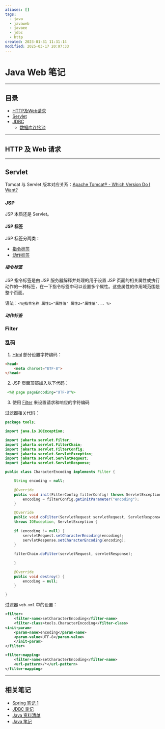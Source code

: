 ```yaml
---
aliases: []
tags:
  - java
  - javaweb
  - javaee
  - jdbc
  - http
created: 2023-01-31 11:31:14
modified: 2025-03-17 20:07:33
---
```


# Java Web 笔记

---

## 目录

* [HTTP及Web请求](#java_web_http_wrequest)
* [Servlet](#Servlet)
* [JDBC](#java_web_jdbc)
	* [数据库连接池](#java_web_jdbc_dbconnpooling)
---

## <span id="java_web_http_wrequest">HTTP 及 Web 请求</span>

---

## Servlet

Tomcat 与 Servlet 版本对应关系：[Apache Tomcat® - Which Version Do I Want?](https://tomcat.apache.org/whichversion.html)

### JSP

JSP 本质还是 Servlet。

#### JSP 标签

JSP 标签分两类：

* [指令标签](#指令标签)
* [动作标签](#动作标签)

##### 指令标签

JSP 指令标签是由 JSP 服务器解释并处理的用于设置 JSP 页面的相关属性或执行动作的一种标签，在一下指令标签中可以设置多个属性。这些属性的作用域范围是整个页面。

语法：`<%@指令名称 属性1="属性值" 属性2="属性值"... %>`

##### 动作标签

### Filter

### 乱码

1. [Html](../Frontend/Html_Note.md) 部分设置字符编码：

```html
<head>
	<meta charset="UTF-8">
</head>
```

2. JSP 页面顶部加入以下代码：

```jsp
 <%@ page pageEncoding="UTF-8"%>
```

3. 使用 [Filter](#Filter) 来设置请求和响应的字符编码

过滤器相关代码：

```java
package tools;

import java.io.IOException;

import jakarta.servlet.Filter;
import jakarta.servlet.FilterChain;
import jakarta.servlet.FilterConfig;
import jakarta.servlet.ServletException;
import jakarta.servlet.ServletRequest;
import jakarta.servlet.ServletResponse;

public class CharacterEncoding implements Filter {

	String encoding = null;
	
	@Override
	public void init(FilterConfig filterConfig) throws ServletException {
		encoding = filterConfig.getInitParameter("encoding");
	}

	@Override
	public void doFilter(ServletRequest servletRequest, ServletResponse servletResponse, FilterChain filterChain)
	throws IOException, ServletException {
	
	if (encoding != null) {
		servletRequest.setCharacterEncoding(encoding);
		servletResponse.setCharacterEncoding(encoding);
	}
	
	filterChain.doFilter(servletRequest, servletResponse);
	
	}

	@Override
	public void destroy() {
		encoding = null;
	}

}
```

过滤器 `web.xml` 中的设置：

```xml
<filter>
	<filter-name>setCharacterEncoding</filter-name>
	<filter-class>tools.CharacterEncoding</filter-class>
<init-param>
	<param-name>encoding</param-name>
	<param-value>UTF-8</param-value>
	</init-param>
</filter>

<filter-mapping>
	<filter-name>setCharacterEncoding</filter-name>
	<url-pattern>/*</url-pattern>
</filter-mapping>
```

---

## <span id="java_web_about">相关笔记</span>

* [Spring 笔记 1](./Spring/Spring_Note_1.md) 
* [JDBC 笔记](Java_JDBC_Note.md)
* [Java 资料清单](Java_Material.md)
* [Java 笔记](Java_Note.md)

